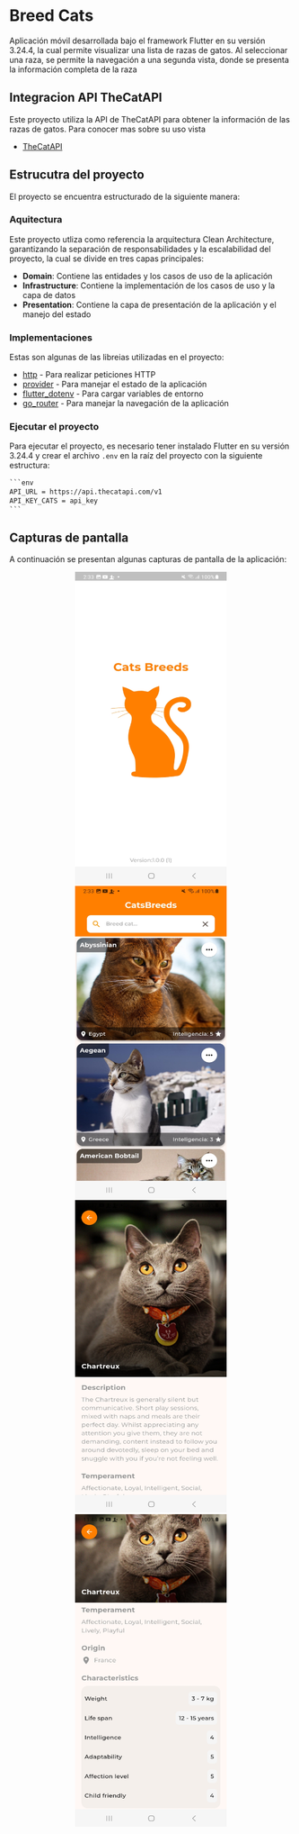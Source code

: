 # Breed Cats

Aplicación móvil desarrollada bajo el framework Flutter en su versión 3.24.4, la cual permite visualizar una lista de razas de gatos.
Al seleccionar una raza, se permite la navegación a una segunda vista, donde se presenta la información completa de la raza

## Integracion API TheCatAPI

Este proyecto utiliza la API de TheCatAPI para obtener la información de las razas de gatos. Para conocer mas sobre su uso vista 
- [TheCatAPI](https://thecatapi.com/)

## Estrucutra del proyecto

El proyecto se encuentra estructurado de la siguiente manera:

### Aquitectura

Este proyecto utliza como referencia la arquitectura Clean Architecture, garantizando la separación de
responsabilidades y la escalabilidad del proyecto, la cual se divide en tres capas principales:

- **Domain**: Contiene las entidades y los casos de uso de la aplicación
- **Infrastructure**: Contiene la implementación de los casos de uso y la capa de datos
- **Presentation**: Contiene la capa de presentación de la aplicación y el manejo del estado

### Implementaciones

Estas son algunas de las libreias utilizadas en el proyecto:

- [http](https://pub.dev/packages/http) - Para realizar peticiones HTTP
- [provider](https://pub.dev/packages/provider) - Para manejar el estado de la aplicación
- [flutter_dotenv](https://pub.dev/packages/flutter_dotenv) - Para cargar variables de entorno
- [go_router](https://pub.dev/packages/go_router) - Para manejar la navegación de la aplicación

### Ejecutar el proyecto

Para ejecutar el proyecto, es necesario tener instalado Flutter en su versión 3.24.4 y crear el archivo `.env` 
en la raíz del proyecto con la siguiente estructura:
    
    ```env
    API_URL = https://api.thecatapi.com/v1
    API_KEY_CATS = api_key
    ```

## Capturas de pantalla

A continuación se presentan algunas capturas de pantalla de la aplicación:

<p align="center">
  <img width="270" height="555" src="screens/1.jpg">
  <img width="270" height="555" src="screens/2.jpg">
  <img width="270" height="555" src="screens/3.jpg">
  <img width="270" height="555" src="screens/4.jpg">
</p>

